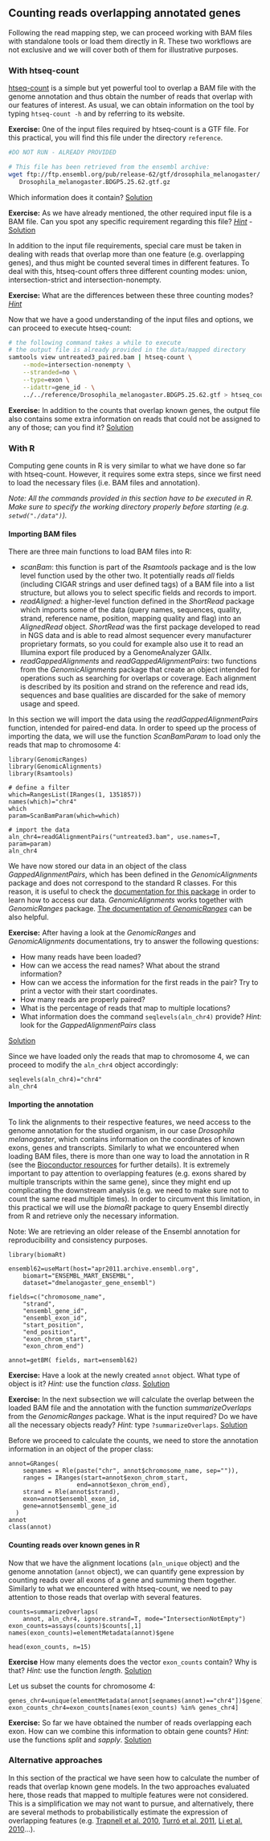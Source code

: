 ## Counting reads overlapping annotated genes
Following the read mapping step, we can proceed working with BAM files with standalone tools or load them directly in R. These two workflows are not exclusive and we will cover both of them for illustrative purposes.

### With htseq-count
[htseq-count](http://www-huber.embl.de/users/anders/HTSeq/doc/count.html) is a simple but yet powerful tool to overlap a BAM file with the genome annotation and thus obtain the number of reads that overlap with our features of interest. As usual, we can obtain information on the tool by typing `htseq-count -h` and by referring to its website. 

**Exercise:** 0ne of the input files required by htseq-count is a GTF file. For this practical, you will find this file under the directory `reference`. 

```bash
#DO NOT RUN - ALREADY PROVIDED

# This file has been retrieved from the ensembl archive:
wget ftp://ftp.ensembl.org/pub/release-62/gtf/drosophila_melanogaster/ \
   Drosophila_melanogaster.BDGP5.25.62.gtf.gz

```

Which information does it contain? [Solution](https://github.com/barzine/TeachingMaterial/tree/Cancer-Genomics-07-2014/solutions/_counting_ex1.md)


**Exercise:** As we have already mentioned, the other required input file is a BAM file. Can you spot any specific requirement regarding this file?
[*Hint*](http://www-huber.embl.de/users/anders/HTSeq/doc/count.html) - 
[Solution](https://github.com/barzine/TeachingMaterial/tree/Cancer-Genomics-07-2014/solutions/_counting_ex2.md)

In addition to the input file requirements, special care must be taken in dealing with reads that overlap more than one feature (e.g. overlapping genes), and thus might be counted several times in different features. To deal with this, htseq-count offers three different counting modes: union, intersection-strict and intersection-nonempty.

**Exercise:** What are the differences between these three counting modes?
[*Hint*](http://www-huber.embl.de/users/anders/HTSeq/doc/count.html)

Now that we have a good understanding of the input files and options, we can proceed to execute htseq-count:

```bash
# the following command takes a while to execute
# the output file is already provided in the data/mapped directory
samtools view untreated3_paired.bam | htseq-count \
    --mode=intersection-nonempty \
    --stranded=no \
    --type=exon \
    --idattr=gene_id - \
    ../../reference/Drosophila_melanogaster.BDGP5.25.62.gtf > htseq_count.out
```

**Exercise:** In addition to the counts that overlap known genes, the output file also contains some extra information on reads that could not be assigned to any of those; can you find it?
[Solution](https://github.com/barzine/TeachingMaterial/tree/Cancer-Genomics-07-2014/solutions/_counting_ex4.md)

### With R
Computing gene counts in R is very similar to what we have done so far with htseq-count. However, it requires some extra steps, since we first need to load the necessary files (i.e. BAM files and annotation).

*Note: All the commands provided in this section have to be executed in R. Make sure to specify the working directory properly before starting (e.g. `setwd("./data")`).*

#### Importing BAM files
There are three main functions to load BAM files into R:

* *scanBam*: this function is part of the *Rsamtools* package and is the low level function used by the other two. It potentially reads *all* fields (including CIGAR strings and user defined tags) of a BAM file into a list structure, but allows you to select specific fields and records to import.
* *readAligned*: a higher-level function defined in the *ShortRead* package which imports some of the data (query names, sequences, quality, strand, reference name, position, mapping quality and flag) into an *AlignedRead* object. *ShortRead* was the first package developed to read in NGS data and is able to read almost sequencer every manufacturer proprietary formats, so you could for example also use it to read an Illumina export file produced by a GenomeAnalyzer GAIIx.
* *readGappedAlignments* and *readGappedAlignmentPairs*: two functions from the *GenomicAlignments* package that create an object intended for operations such as searching for overlaps or coverage. Each alignment is described by its position and strand on the reference and read ids, sequences and base qualities are discarded for the sake of memory usage and speed.

In this section we will import the data using the *readGappedAlignmentPairs* function, intended for paired-end data. In order to speed up the process of importing the data, we will use the function *ScanBamParam* to load only the reads that map to chromosome 4: 

```rconsole
library(GenomicRanges)
library(GenomicAlignments)
library(Rsamtools) 

# define a filter
which=RangesList(IRanges(1, 1351857)) 
names(which)="chr4"
which
param=ScanBamParam(which=which)

# import the data
aln_chr4=readGAlignmentPairs("untreated3.bam", use.names=T, param=param)
aln_chr4
```

We have now stored our data in an object of the class *GappedAlignmentPairs*, which has been defined in the *GenomicAlignments* package and does not correspond to the standard R classes. For this reason, it is useful to check the [documentation for this package](http://www.bioconductor.org/packages/release/bioc/manuals/GenomicAlignments/man/GenomicAlignments.pdf) in order to learn how to access our data. *GenomicAlignments* works together with *GenomicRanges* package. [The documentation of *GenomicRanges*](http://www.bioconductor.org/packages/release/bioc/manuals/GenomicRanges/man/GenomicRanges.pdf) can be also helpful.

**Exercise:** After having a look at the *GenomicRanges* and *GenomicAlignments* documentations, try to answer the following questions:

* How many reads have been loaded?
* How can we access the read names? What about the strand information?
* How can we access the information for the first reads in the pair? Try to print a vector with their start coordinates.
* How many reads are properly paired?
* What is the percentage of reads that map to multiple locations?
* What information does the command `seqlevels(aln_chr4)` provide?
  *Hint:* look for the *GappedAlignmentPairs* class

[Solution](https://github.com/barzine/TeachingMaterial/tree/Cancer-Genomics-07-2014/solutions/_counting_ex5.md)

Since we have loaded only the reads that map to chromosome 4, we can proceed to modify the `aln_chr4` object accordingly:

```rconsole
seqlevels(aln_chr4)="chr4"
aln_chr4
```

#### Importing the annotation
To link the alignments to their respective features, we need access to the genome annotation for the studied organism, in our case *Drosophila melanogaster*, which contains information on the coordinates of known exons, genes and transcripts. Similarly to what we encountered when loading BAM files, there is more than one way to load the annotation in R (see the [Bioconductor resources](http://www.bioconductor.org/help/course-materials/) for further details). It is extremely important to pay attention to overlapping features (e.g. exons shared by multiple transcripts within the same gene), since they might end up complicating the downstream analysis (e.g. we need to make sure not to count the same read multiple times). In order to circumvent this limitation, in this practical we will use the *biomaRt* package to query Ensembl directly from R and retrieve only the necessary information.

Note: We are retrieving an older release of the Ensembl annotation for reproducibility and consistency purposes. 

```rconsole
library(biomaRt)

ensembl62=useMart(host="apr2011.archive.ensembl.org", 
    biomart="ENSEMBL_MART_ENSEMBL",
    dataset="dmelanogaster_gene_ensembl")

fields=c("chromosome_name", 
    "strand", 
    "ensembl_gene_id", 
    "ensembl_exon_id", 
    "start_position", 
    "end_position", 
    "exon_chrom_start", 
    "exon_chrom_end")
    
annot=getBM( fields, mart=ensembl62)
```

**Exercise:** Have a look at the newly created `annot` object. What type of object is it?
*Hint:* use the function *class*.
[Solution](https://github.com/barzine/TeachingMaterial/tree/Cancer-Genomics-07-2014/solutions/_counting_ex6.md)

**Exercise:** In the next subsection we will calculate the overlap between the loaded BAM file and the annotation with the function *summarizeOverlaps* from the *GenomicRanges* package. What is the input required? Do we have all the necessary objects ready?
*Hint:* type `?summarizeOverlaps`.
[Solution](https://github.com/barzine/TeachingMaterial/tree/Cancer-Genomics-07-2014/solutions/_counting_ex7.md)

Before we proceed to calculate the counts, we need to store the annotation information in an object of the proper class:

```rconsole
annot=GRanges(
    seqnames = Rle(paste("chr", annot$chromosome_name, sep="")),
    ranges = IRanges(start=annot$exon_chrom_start, 
                   end=annot$exon_chrom_end), 
    strand = Rle(annot$strand), 
    exon=annot$ensembl_exon_id, 
    gene=annot$ensembl_gene_id
  )
annot
class(annot)
```

#### Counting reads over known genes in R
Now that we have the alignment locations (`aln_unique` object) and the genome annotation (`annot` object), we can quantify gene expression by counting reads over all exons of a gene and summing them together. Similarly to what we encountered with htseq-count, we need to pay attention to those reads that overlap with several features.

```rconsole
counts=summarizeOverlaps(
    annot, aln_chr4, ignore.strand=T, mode="IntersectionNotEmpty")
exon_counts=assays(counts)$counts[,1]
names(exon_counts)=elementMetadata(annot)$gene

head(exon_counts, n=15)
```

**Exercise** How many elements does the vector `exon_counts` contain? Why is that? *Hint:* use the function *length*.
[Solution](https://github.com/barzine/TeachingMaterial/tree/Cancer-Genomics-07-2014/solutions/_counting_ex8.md)

Let us subset the counts for chromosome 4:

```rconsole
genes_chr4=unique(elementMetadata(annot[seqnames(annot)=="chr4"])$gene)
exon_counts_chr4=exon_counts[names(exon_counts) %in% genes_chr4]
```

**Exercise:** So far we have obtained the number of reads overlapping each exon. How can we combine this information to obtain gene counts?
*Hint:* use the functions *split* and *sapply*.
[Solution](https://github.com/barzine/TeachingMaterial/tree/Cancer-Genomics-07-2014/solutions/_counting_ex9.md)

### Alternative approaches
In this section of the practical we have seen how to calculate the number of reads that overlap known gene models. In the two approaches evaluated here, those reads that mapped to multiple features were not considered. This is a simplification we may not want to pursue, and alternatively, there are several methods to probabilistically estimate the expression of overlapping features (e.g. [Trapnell et al. 2010](http://www.nature.com/nbt/journal/v28/n5/abs/nbt.1621.html), [Turró et al. 2011](http://genomebiology.com/content/12/2/R13), [Li et al. 2010](http://bioinformatics.oxfordjournals.org/content/26/4/493.long)...).

